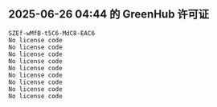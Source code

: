 ## 2025-06-26 04:44 的 GreenHub 许可证
```
SZEf-wMfB-t5C6-MdC8-EAC6
No license code
No license code
No license code
No license code
No license code
No license code
No license code
No license code
No license code
```
